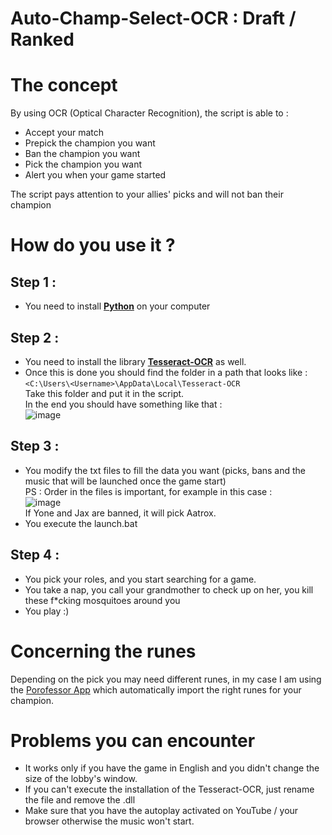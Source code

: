 # Auto-Champ-Select-OCR : Draft / Ranked

# The concept
By using OCR (Optical Character Recognition), the script is able to :
* Accept your match
* Prepick the champion you want
* Ban the champion you want
* Pick the champion you want
* Alert you when your game started

The script pays attention to your allies' picks and will not ban their champion

# How do you use it ?

## Step 1 :
* You need to install **[Python](https://www.python.org/)** on your computer
## Step 2 :
* You need to install the library **[Tesseract-OCR](https://github.com/UB-Mannheim/tesseract/wiki)** as well.
* Once this is done you should find the folder in a path that looks like  : <br/> 
```<C:\Users\<Username>\AppData\Local\Tesseract-OCR``` <br>
Take this folder and put it in the script. <br>
In the end you should have something like that :<br>
![image](https://user-images.githubusercontent.com/26858750/188023950-a5b231b5-c53a-4728-b9ff-0f0b60c1fb7f.png) <br>
## Step 3 :
* You modify the txt files to fill the data you want (picks, bans and the music that will be launched once the game start) <br>
PS : Order in the files is important, for example in this case : <br>
![image](https://user-images.githubusercontent.com/26858750/188025339-2d1f0245-c3f1-4275-8165-46b53c66dbe4.png) <br>
If Yone and Jax are banned, it will pick Aatrox.
* You execute the launch.bat 
## Step 4 :
* You pick your roles, and you start searching for a game.
* You take a nap, you call your grandmother to check up on her, you kill these f*cking mosquitoes around you
* You play :)
# Concerning the runes
Depending on the pick you may need different runes, in my case I am using the [Porofessor App](https://porofessor.gg/) 
which automatically import the right runes for your champion.
# Problems you can encounter
* It works only if you have the game in English and you didn't change the size of the lobby's window.
* If you can't execute the installation of the Tesseract-OCR, just rename the file and remove the .dll
* Make sure that you have the autoplay activated on YouTube / your browser otherwise the music won't start.
